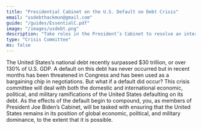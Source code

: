 ```yaml
---
title: "Presidential Cabinet on the U.S. Default on Debt Crisis"
email: "usdebthackmun@gmail.com"
guide: "/guides/EssentialC.pdf"
image: "/images/usdebt.png"
description: "Take roles in the President’s Cabinet to resolve an international economic, political, and military crisis catalyzed by a default on U.S. debt."
type: "Crisis Committee"
ms: false
---
```

The United States’s national debt recently surpassed $30 trillion, or over 130% of U.S. GDP. A default on this debt has never occurred but in recent months has been threatened in Congress and has been used as a bargaining chip in negotiations. But what if a default did occur? This crisis committee will deal with both the domestic and international economic, political, and military ramifications of the United States defaulting on its debt. As the effects of the default begin to compound, you, as members of President Joe Biden’s Cabinet, will be tasked with ensuring that the United States remains in its position of global economic, political, and military dominance, to the extent that it is possible.